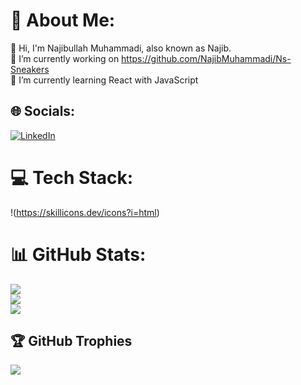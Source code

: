 # 💫 About Me:
👋 Hi, I'm Najibullah Muhammadi, also known as Najib.<br>🔭 I’m currently working on https://github.com/NajibMuhammadi/Ns-Sneakers<br>🌱 I’m currently learning React with JavaScript


## 🌐 Socials:
[![LinkedIn](https://img.shields.io/badge/LinkedIn-%230077B5.svg?logo=linkedin&logoColor=white)](https://www.linkedin.com/in/najibullah-muhammadi-36886628a/) 

# 💻 Tech Stack:
!(https://skillicons.dev/icons?i=html)
# 📊 GitHub Stats:
![](https://github-readme-stats.vercel.app/api?username=NajibMuhammadi&theme=dark&hide_border=false&include_all_commits=false&count_private=false)<br/>
![](https://github-readme-streak-stats.herokuapp.com/?user=NajibMuhammadi&theme=dark&hide_border=false)<br/>
![](https://github-readme-stats.vercel.app/api/top-langs/?username=NajibMuhammadi&theme=dark&hide_border=false&include_all_commits=false&count_private=false&layout=compact)

## 🏆 GitHub Trophies
![](https://github-profile-trophy.vercel.app/?username=NajibMuhammadi&theme=gruvbox&no-frame=false&no-bg=false&margin-w=4)

<!-- Proudly created with GPRM ( https://gprm.itsvg.in ) -->
